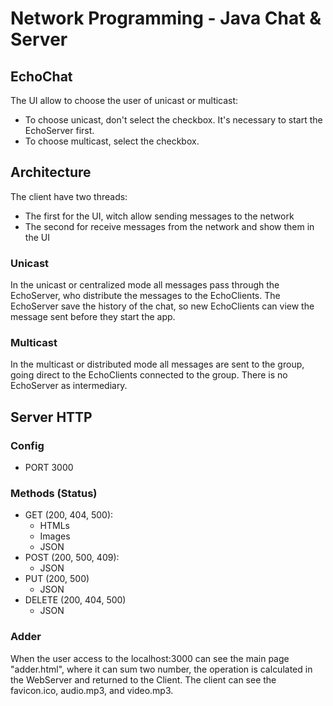 # Network Programming - Java Chat & Server

## EchoChat

The UI allow to choose the user of unicast or multicast:
- To choose unicast, don't select the checkbox. It's necessary to start the EchoServer first.
- To choose multicast, select the checkbox. 

## Architecture

The client have two threads: 
  - The first for the UI, witch allow sending messages to the network
  - The second for receive messages from the network and show them in the UI 

### Unicast

In the unicast or centralized mode all messages pass through the EchoServer, who distribute the messages to the EchoClients.
The EchoServer save the history of the chat, so new EchoClients can view the message sent before they start the app.

### Multicast

In the multicast or distributed mode all messages are sent to the group, going direct to the EchoClients connected to the group.
There is no EchoServer as intermediary.

## Server HTTP

### Config
- PORT 3000

### Methods (Status)

- GET (200, 404, 500):
  - HTMLs
  - Images
  - JSON
- POST (200, 500, 409):
  - JSON
- PUT (200, 500)
  - JSON
- DELETE (200, 404, 500)
  - JSON

### Adder

When the user access to the localhost:3000 can see the main page "adder.html", where it can sum two number, the operation is calculated in the WebServer and returned to the Client.
The client can see the favicon.ico, audio.mp3, and video.mp3.